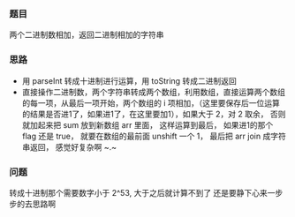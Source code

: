 ### 题目
两个二进制数相加，返回二进制相加的字符串

### 思路
- 用 parseInt 转成十进制进行运算，用 toString 转成二进制返回
- 直接操作二进制数，两个字符串转成两个数组，利用数组，直接运算两个数组的每一项，从最后一项开始，两个数组的 i 项相加，（这里要保存后一位运算的结果是否进1了，如果进1了，在这里要加1），如果大于 2，对 2 取余， 否则就加起来把 sum 放到新数组 arr 里面， 这样运算到最后， 如果进1的那个 flag 还是 true， 就要在数组的最前面 unshift 一个 1， 最后把 arr join 成字符串返回， 感觉好复杂啊 ~.~

### 问题
转成十进制那个需要数字小于 2^53, 大于之后就计算不到了
还是要静下心来一步步的去思路啊